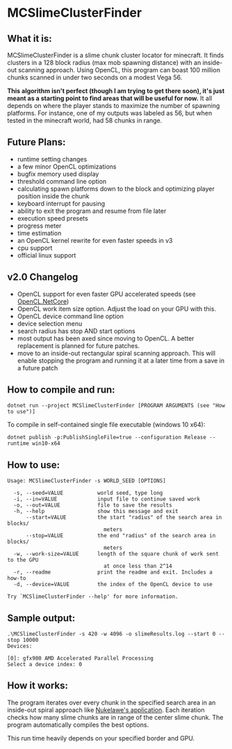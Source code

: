 # MCSlimeClusterFinder
## What it is:
MCSlimeClusterFinder is a slime chunk cluster locator for minecraft. It finds clusters in a 128 block radius (max mob spawning distance) with an inside-out scanning approach. Using OpenCL, this program can boast 100 million chunks scanned in under two seconds on a modest Vega 56.

**This algorithm isn't perfect (though I am trying to get there soon), it's just meant as a starting point to find areas that will be useful for now.** It all depends on where the player stands to maximize the number of spawning platforms. For instance, one of my outputs was labeled as 56, but when tested in the minecraft world, had 58 chunks in range.

## Future Plans:
* runtime setting changes
* a few minor OpenCL optimizations
* bugfix memory used display
* threshold command line option
* calculating spawn platforms down to the block and optimizing player position inside the chunk
* keyboard interrupt for pausing
* ability to exit the program and resume from file later
* execution speed presets
* progress meter
* time estimation
* an OpenCL kernel rewrite for even faster speeds in v3
* cpu support
* official linux support

## v2.0 Changelog
* OpenCL support for even faster GPU accelerated speeds (see [OpenCL.NetCore](https://github.com/FracturedCodes/OpenCL.NetCore))
* OpenCL work item size option. Adjust the load on your GPU with this.
* OpenCL device command line option
* device selection menu
* search radius has stop AND start options
* most output has been axed since moving to OpenCL. A better replacement is planned for future patches.
* move to an inside-out rectangular spiral scanning approach. This will enable stopping the program and running it at a later time from a save in a future patch

## How to compile and run:
`dotnet run --project MCSlimeClusterFinder [PROGRAM ARGUMENTS (see "How to use")]`

To compile in self-contained single file executable (windows 10 x64):

`dotnet publish -p:PublishSingleFile=true --configuration Release --runtime win10-x64`

## How to use:
```
Usage: MCSlimeClusterFinder -s WORLD_SEED [OPTIONS]

  -s, --seed=VALUE           world seed, type long
  -i, --in=VALUE             input file to continue saved work
  -o, --out=VALUE            file to save the results
  -h, --help                 show this message and exit
      --start=VALUE          the start "radius" of the search area in blocks/
                               meters
      --stop=VALUE           the end "radius" of the search area in blocks/
                               meters
  -w, --work-size=VALUE      length of the square chunk of work sent to the GPU
                               at once less than 2^14
  -r, --readme               print the readme and exit. Includes a how-to
  -d, --device=VALUE         the index of the OpenCL device to use

Try `MCSlimeClusterFinder --help' for more information.
```

## Sample output:
```
.\MCSlimeClusterFinder -s 420 -w 4096 -o slimeResults.log --start 0 --stop 10000
Devices:

[0]: gfx900 AMD Accelerated Parallel Processing
Select a device index: 0
```

## How it works:
The program iterates over every chunk in the specified search area in an inside-out spiral approach like [Nukelawe's application](https://youtu.be/0KiXqqdZXbs). Each iteration checks how many slime chunks are in range of the center slime chunk. The program automatically compiles the best options.

This run time heavily depends on your specified border and GPU.
